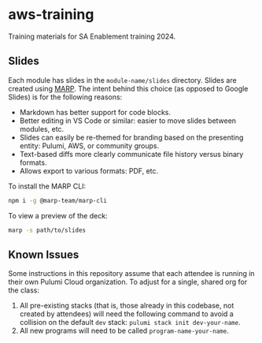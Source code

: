 # aws-training

Training materials for SA Enablement training 2024.

## Slides

Each module has slides in the `module-name/slides` directory. Slides are created using [MARP](https://marp.app). The intent behind this choice (as opposed to Google Slides) is for the following reasons:

- Markdown has better support for code blocks.
- Better editing in VS Code or similar: easier to move slides between modules, etc.
- Slides can easily be re-themed for branding based on the presenting entity: Pulumi, AWS, or community groups.
- Text-based diffs more clearly communicate file history versus binary formats.
- Allows export to various formats: PDF, etc.

To install the MARP CLI:

```bash
npm i -g @marp-team/marp-cli
```

To view a preview of the deck:

```bash
marp -s path/to/slides
```

## Known Issues

Some instructions in this repository assume that each attendee is running in their own Pulumi Cloud organization. To adjust for a single, shared org for the class:

1. All pre-existing stacks (that is, those already in this codebase, not created by attendees) will need the following command to avoid a collision on the default `dev` stack: `pulumi stack init dev-your-name`.
1. All new programs will need to be called `program-name-your-name`.
